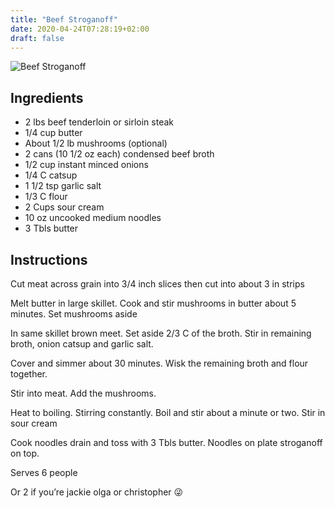 ```yaml
---
title: "Beef Stroganoff"
date: 2020-04-24T07:28:19+02:00
draft: false
---
```


![Beef Stroganoff](/stroganoff.jpg)

## Ingredients

* 2 lbs beef tenderloin or sirloin steak
* 1/4 cup butter
* About 1/2 lb mushrooms (optional)
* 2 cans (10 1/2 oz each) condensed beef broth
* 1/2 cup instant minced onions
* 1/4 C catsup
* 1 1/2 tsp garlic salt
* 1/3 C flour
* 2 Cups sour cream
* 10 oz uncooked medium noodles
* 3 Tbls butter

## Instructions

Cut meat across grain into 3/4 inch slices then cut into about 3 in strips

Melt butter in large skillet. Cook and stir mushrooms in butter about 5 minutes. Set mushrooms aside

In same skillet brown meet. Set aside 2/3 C of the broth. Stir in remaining broth, onion catsup and garlic salt.

Cover and simmer about 30 minutes. Wisk the remaining broth and flour together.

Stir into meat. Add the mushrooms. 

Heat to boiling. Stirring constantly. Boil and stir about a minute or two. Stir in sour cream

Cook noodles drain and toss with 3 Tbls butter. Noodles on plate stroganoff on top.

Serves 6 people

Or 2 if you’re jackie olga or christopher 😜